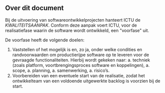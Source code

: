 ## Over dit document

Bij de uitvoering van softwareontwikkelprojecten hanteert ICTU de $KWALITEITSAANPAK$. Conform deze aanpak voert ICTU, voor de realisatiefase waarin de software wordt ontwikkeld, een "voorfase" uit. 

De voorfase heeft de volgende doelen:

1. Vaststellen of het mogelijk is en, zo ja, onder welke condities en randvoorwaarden om productierijpe software op te leveren voor de gevraagde functionaliteiten. Hierbij wordt gekeken naar:
    a. techniek (zoals platform, voortbrengingsproces software en koppelingen),
    a. scope,
    a. planning,
    a. samenwerking,
    a. risico’s.
1. Voorbereiden van een eventuele start van de realisatie, zodat het ontwikkelteam van een voldoende uitgewerkte backlog is voorzien bij de start.
